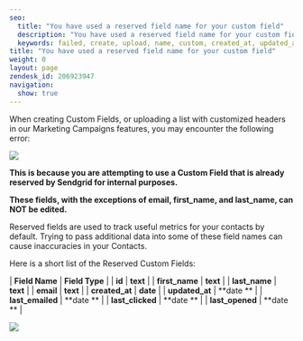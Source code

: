 ```yaml
---
seo:
  title: "You have used a reserved field name for your custom field"
  description: "You have used a reserved field name for your custom field"
  keywords: failed, create, upload, name, custom, created_at, updated_at, last_emailed, last_clicked, last_opened, field, reserved, unique, first_name, last_name
title: "You have used a reserved field name for your custom field"
weight: 0
layout: page
zendesk_id: 206923947
navigation:
  show: true
---
```


When creating Custom Fields, or uploading a list with customized headers in our Marketing Campaigns features, you may encounter the following error:

![]({{root_url}}/images/Cursor_and_customfeilduniqueerror_png.png)

**This is because you are attempting to use a Custom Field that is already reserved by Sendgrid for internal purposes.**

**These fields, with the exceptions of email, first\_name, and last\_name, can NOT be edited.**

Reserved fields are used to track useful metrics for your contacts by default. Trying to pass additional data into some of these field names can cause inaccuracies in your Contacts.

 

Here is a short list of the Reserved Custom Fields:

| **Field Name** | **Field Type** |
| **id** | **text** |
| **first\_name** | **text** |
| **last\_name** | **text** |
| **email** | **text** |
| **created\_at** | **date** |
| **updated\_at** | **date ** |
| **last\_emailed** | **date ** |
| **last\_clicked** | **date ** |
| **last\_opened** | **date ** |

![]({{root_url}}/images/SendGrid_Marketing_Campaigns.png)

